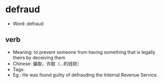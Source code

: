 # defraud

- Word: defraud

## verb

- Meaning: to prevent someone from having something that is legally theirs by deceiving them
- Chinese: 骗取，诈取（…的钱财）
- Tags: 
- Eg.: He was found guilty of defrauding the Internal Revenue Service.

